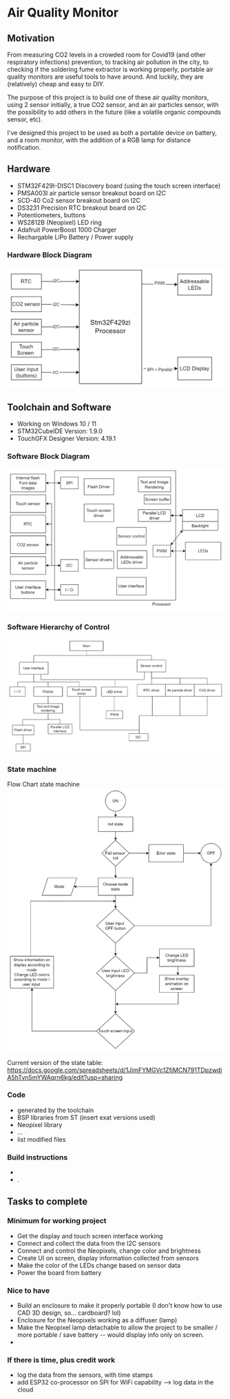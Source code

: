 # Air Quality Monitor 

## Motivation
From measuring CO2 levels in a crowded room for Covid19 (and other respiratory infections) prevention, to tracking air pollution in the city, to checking if the soldering fume extractor is working properly, portable air quality monitors are useful tools to have around.  And luckily, they are (relatively) cheap and easy to DIY.

The purpose of this project is to build one of these air quality monitors, using 2 sensor initially, a true CO2 sensor, and an air particles sensor, with the possibility to add others in the future (like a volatile organic compounds sensor, etc). 

I've designed this project to be used as both a portable device on battery, and a room monitor, with the addition of a RGB lamp for distance notification.

## Hardware
- STM32F429I-DISC1 Discovery board (using the touch screen interface)
- PMSA003I air particle sensor breakout board on I2C
- SCD-40 Co2 sensor breakout board on I2C
- DS3231 Precision RTC breakout board on I2C
- Potentiometers, buttons
- WS2812B (Neopixel) LED ring
- Adafruit PowerBoost 1000 Charger
- Rechargable LiPo Battery / Power supply 
 
### Hardware Block Diagram
![HW DIAGRAM](https://github.com/snkYmkrct/Making_Embedded_Systems_Course/blob/main/Week%204%20homework/Week%204%20Homework-HW%20diagram.png?raw=true)


## Toolchain and Software

- Working on Windows 10 / 11
- STM32CubeIDE Version: 1.9.0
- TouchGFX Designer Version: 4.19.1


### Software Block Diagram
![SW DIAGRAM](https://github.com/snkYmkrct/Making_Embedded_Systems_Course/blob/main/Week%204%20homework/Week%204%20Homework-SW%20block%20diagram.png?raw=true)


### Software Hierarchy of Control
![SW CONTROL](https://github.com/snkYmkrct/Making_Embedded_Systems_Course/blob/main/Week%204%20homework/Week%204%20Homework-SW%20Hierarchy%20of%20Control.png?raw=true)


### State machine
Flow Chart state machine
![FLOW](https://github.com/snkYmkrct/Making_Embedded_Systems_Course/blob/main/Week%204%20homework/Week%204%20Homework-Flow%20Chart%20state%20machine.png?raw=true)

Current version of the state table: https://docs.google.com/spreadsheets/d/1JimFYMGVc1ZfjMCN791TDpzwdjA5hTvn5mYWAqrn6kg/edit?usp=sharing

### Code

- generated by the toolchain
- BSP libraries from ST (insert exat versions used)
- Neopixel library
- ...
- list modified files

### Build instructions
- 
- .

## Tasks to complete

### Minimum for working project
- Get the display and touch screen interface working 
- Connect and collect the data from the I2C sensors
- Connect and control the Neopixels, change color and brightness
- Create UI on screen, display information collected from sensors
- Make the color of the LEDs change based on sensor data
- Power the board from battery

### Nice to have
- Build an enclosure to make it properly portable (I don't know how to use CAD 3D design, so... cardboard? lol)
- Enclosure for the Neopixels working as a diffuser (lamp)
- Make the Neopixel lamp detachable to allow the project to be smaller / more portable / save battery -- would display info only on screen. 
- 

### If there is time, plus credit work
- log the data from the sensors, with time stamps
- add ESP32 co-processor on SPI for WiFi capability --> log data in the cloud

